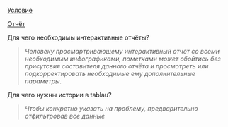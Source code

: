 [Условие](https://drive.google.com/open?id=1zuJYp7WKOyHs6CLksrrC1ImnmvSZzzir)

[Отчёт](https://drive.google.com/open?id=1QU9rPMoY8BgOFBHQipr1-ieLvmKHMzpQ)

Для чего необходимы интерактивные отчёты?
> _Человеку просмартривающему интерактивный отчёт со всеми необходимым инфографиками, пометками может обойтись без присутсвия составителя данного отчёта и просмотреть или подкорректировать необходимые ему дополнительные параметры._

Для чего нужны истории в tablau?
> _Чтобы конкретно указать на проблему, предварительно отфильтровав все данные_